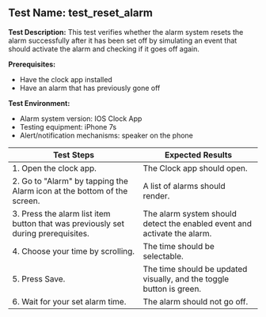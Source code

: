 ## Test Name: test_reset_alarm

**Test Description:**
This test verifies whether the alarm system resets the alarm successfully after it has been set off by simulating an event that should activate the alarm and checking if it goes off again.

**Prerequisites:**
- Have the clock app installed
- Have an alarm that has previously gone off

**Test Environment:**
- Alarm system version: IOS Clock App
- Testing equipment: iPhone 7s
- Alert/notification mechanisms: speaker on the phone

| Test Steps                                         | Expected Results                                       |
|----------------------------------------------------|--------------------------------------------------------|
| 1. Open the clock app.                            | The Clock app should open. |
| 2. Go to "Alarm" by tapping the Alarm icon at the bottom of the screen. | A list of alarms should render. |
| 3. Press the alarm list item button that was previously set during prerequisites. | The alarm system should detect the enabled event and activate the alarm. |
| 4. Choose your time by scrolling.                 | The time should be selectable.                                                       |
| 5. Press Save.                                    | The time should be updated visually, and the toggle button is green.|
| 6. Wait for your set alarm time.                  | The alarm should not go off.                                                       |
